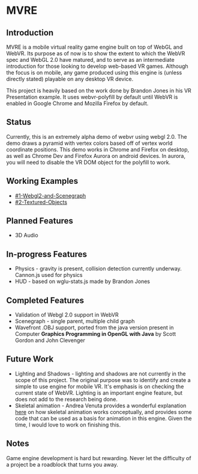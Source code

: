 # MVRE

## Introduction
MVRE is a mobile virtual reality game engine built on top of WebGL and WebVR. Its purpose as of now is to show the extent to which the WebVR spec and WebGL 2.0 have matured, and to serve as an intermediate introduction for those looking to develop web-based VR games. Although the focus is on mobile, any game produced using this engine is (unless directly stated) playable on any desktop VR device.

This project is heavily based on the work done by Brandon Jones in his VR Presentation example. It uses webvr-polyfill by default until WebVR is enabled in Google Chrome and Mozilla Firefox by default.

## Status
Currently, this is an extremely alpha demo of webvr using webgl 2.0. The demo draws a pyramid with vertex colors based off of vertex world coordinate positions. This demo works in Chrome and Firefox on desktop, as well as Chrome Dev and Firefox Aurora on android devices. In aurora, you will need to disable the VR DOM object for the polyfill to work.

## Working Examples
* [#1-Webgl2-and-Scenegraph](https://mpcodemonkey.github.io/mvre/examples/01-Webgl2-and-Scenegraph/)
* [#2-Textured-Objects](https://mpcodemonkey.github.io/mvre/examples/02-Textured-Objects/)

## Planned Features
* 3D Audio

## In-progress Features
* Physics - gravity is present, collision detection currently underway. Cannon.js used for physics
* HUD - based on wglu-stats.js made by Brandon Jones

## Completed Features
* Validation of Webgl 2.0 support in WebVR
* Scenegraph - single parent, multiple child graph
* Wavefront .OBJ support, ported from the java version present in Computer __Graphics Programming in OpenGL with Java__ by Scott Gordon and John Clevenger

## Future Work
* Lighting and Shadows - lighting and shadows are not currently in the scope of this project. The original purpose was to identify and create a simple to use engine for mobile VR. It's emphasis is on checking the current state of WebVR. Lighting is an important engine feature, but does not add to the research being done.
* Skeletal animation - Andrea Venuta provides a wonderful explanation [here](http://veeenu.github.io/2014/05/09/implementing-skeletal-animation.html) on how skeletal animation works conceptually, and provides some code that can be used as a basis for animation in this engine. Given the time, I would love to work on finishing this.

## Notes
Game engine development is hard but rewarding. Never let the difficulty of a project be a roadblock that turns you away.
